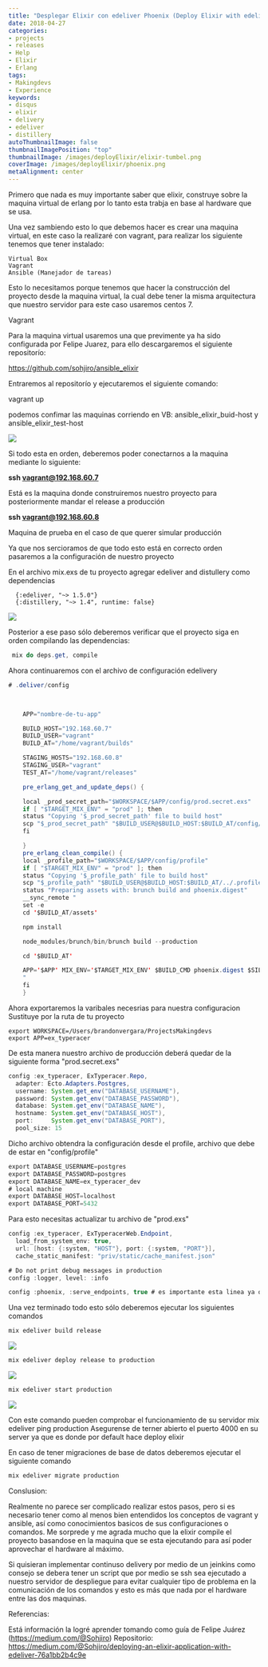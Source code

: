 ```yaml
---
title: "Desplegar Elixir con edeliver Phoenix (Deploy Elixir with edeliver Phoenix)"
date: 2018-04-27
categories:
- projects
- releases
- Help
- Elixir
- Erlang
tags:
- Makingdevs
- Experience
keywords:
- disqus
- elixir 
- delivery
- edeliver
- distillery 
autoThumbnailImage: false
thumbnailImagePosition: "top"
thumbnailImage: /images/deployElixir/elixir-tumbel.png
coverImage: /images/deployElixir/phoenix.png
metaAlignment: center
---
```


Primero que nada es muy importante saber que elixir, construye sobre la maquina virtual de erlang por lo tanto esta trabja en base al hardware que se usa.

Una vez sambiendo esto lo que debemos hacer es crear una maquina virtual, en este caso la realizaré con vagrant, para realizar los siguiente tenemos que tener instalado:

    Virtual Box
    Vagrant
    Ansible (Manejador de tareas)

Esto lo necesitamos porque tenemos que hacer la construcción del proyecto desde la maquina virtual, la cual debe tener la misma arquitectura que nuestro servidor para este caso usaremos centos 7.

Vagrant

Para la maquina virtual usaremos una que previmente ya ha sido configurada por Felipe Juarez, para ello descargaremos el siguiente repositorío:

https://github.com/sohjiro/ansible_elixir

Entraremos al repositorío y ejecutaremos el siguiente comando:

vagrant up

podemos confimar las maquinas corriendo en VB: ansible_elixir_buid-host y ansible_elixir_test-host

<img src="/images/deployElixir/virtualBox.png">


Si todo esta en orden, deberemos poder conectarnos a la maquina mediante lo siguiente:

**ssh vagrant@192.168.60.7**

Está es la maquina donde construiremos nuestro proyecto para posteriormente mandar el release a producción

**ssh vagrant@192.168.60.8**

Maquina de prueba en el caso de que querer simular producción

Ya que nos sercioramos de que todo esto está en correcto orden pasaremos a la configuración de nuestro proyecto

En el archivo mix.exs de tu proyecto agregar edeliver and distullery como dependencias

      {:edeliver, "~> 1.5.0"}
      {:distillery, "~> 1.4", runtime: false}


<img src="/images/deployElixir/depedences.png">

Posterior a ese paso sólo deberemos verificar que el proyecto siga en orden compilando las dependencias:


``` java
 mix do deps.get, compile
```


Ahora continuaremos con el archivo de configuración edelivery

``` java
# .deliver/config

	 

	APP="nombre-de-tu-app"

	BUILD_HOST="192.168.60.7"
	BUILD_USER="vagrant"
	BUILD_AT="/home/vagrant/builds"

	STAGING_HOSTS="192.168.60.8"
	STAGING_USER="vagrant"
	TEST_AT="/home/vagrant/releases"

	pre_erlang_get_and_update_deps() {

	local _prod_secret_path="$WORKSPACE/$APP/config/prod.secret.exs"
	if [ "$TARGET_MIX_ENV" = "prod" ]; then
	status "Copying '$_prod_secret_path' file to build host"
	scp "$_prod_secret_path" "$BUILD_USER@$BUILD_HOST:$BUILD_AT/config/prod.secret.exs"
	fi

	}
	pre_erlang_clean_compile() {
	local _profile_path="$WORKSPACE/$APP/config/profile"
	if [ "$TARGET_MIX_ENV" = "prod" ]; then
	status "Copying '$_profile_path' file to build host"
	scp "$_profile_path" "$BUILD_USER@$BUILD_HOST:$BUILD_AT/../.profile"
	status "Preparing assets with: brunch build and phoenix.digest"
	__sync_remote "
	set -e
	cd '$BUILD_AT/assets'

	npm install

	node_modules/brunch/bin/brunch build --production

	cd '$BUILD_AT'

	APP='$APP' MIX_ENV='$TARGET_MIX_ENV' $BUILD_CMD phoenix.digest $SILENCE
	"
	fi
	}

```

Ahora exportaremos la varibales necesrias para nuestra configuracion
Sustituye por la ruta de tu proyecto

    export WORKSPACE=/Users/brandonvergara/ProjectsMakingdevs
    export APP=ex_typeracer

   
De esta manera nuestro archivo de producción deberá quedar de la siguiente forma "prod.secret.exs"

```java
config :ex_typeracer, ExTyperacer.Repo,
  adapter: Ecto.Adapters.Postgres,
  username: System.get_env("DATABASE_USERNAME"),
  password: System.get_env("DATABASE_PASSWORD"),
  database: System.get_env("DATABASE_NAME"),
  hostname: System.get_env("DATABASE_HOST"),
  port:     System.get_env("DATABASE_PORT"),
  pool_size: 15
```

Dicho archivo obtendra la configuración desde el profile, archivo que debe de estar en "config/profile"

```java
export DATABASE_USERNAME=postgres
export DATABASE_PASSWORD=postgres
export DATABASE_NAME=ex_typeracer_dev
# local machine
export DATABASE_HOST=localhost
export DATABASE_PORT=5432
```

Para esto necesitas actualizar tu archivo de "prod.exs"

```java
config :ex_typeracer, ExTyperacerWeb.Endpoint,
  load_from_system_env: true,
  url: [host: {:system, "HOST"}, port: {:system, "PORT"}],
  cache_static_manifest: "priv/static/cache_manifest.json"

# Do not print debug messages in production
config :logger, level: :info

config :phoenix, :serve_endpoints, true # es importante esta linea ya que es quien da acceso para exponer el server
```

Una vez terminado todo esto sólo deberemos ejecutar los siguientes comandos

```java 
mix edeliver build release
```
<img src="/images/deployElixir/build.png">

```java 
mix edeliver deploy release to production
```

<img src="/images/deployElixir/deploy.png">

```java 
mix edeliver start production
```

<img src="/images/deployElixir/start.png">

Con este comando pueden comprobar el funcionamiento de su servidor
mix edeliver ping production
Asegurense de terner abierto el puerto 4000 en su server ya que es donde por default hace deploy elixir

En caso de tener migraciones de base de datos deberemos ejecutar el siguiente comando

```java 
mix edeliver migrate production
```


Conslusion:

Realmente no parece ser complicado realizar estos pasos, pero si es necesario tener como al menos bien entendidos los conceptos de vagrant y ansible, así como conocimientos basicos de sus configuraciones o comandos. Me sorprede y me agrada mucho que la elixir compile el proyecto basandose en la maquina que se esta ejecutando para así poder aprovechar el hardware al máximo.

Si quisieran implementar continuso delivery por medio de un jeinkins como consejo se debera tener un script que por medio se ssh sea ejecutado a nuestro servidor de despliegue para evitar cualquier tipo de problema en la comunicación de los comandos y esto es más que nada por el hardware entre las dos maquinas.


Referencias:

Está información la logré aprender tomando como guía de Felipe Juárez (https://medium.com/@Sohjiro)
Repositorio: https://medium.com/@Sohjiro/deploying-an-elixir-application-with-edeliver-76a1bb2b4c9e